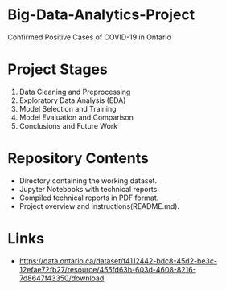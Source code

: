 # Big-Data-Analytics-Project
Confirmed Positive Cases of COVID-19 in Ontario

# Project Stages
1. Data Cleaning and Preprocessing
2. Exploratory Data Analysis (EDA)
3. Model Selection and Training
4. Model Evaluation and Comparison
5. Conclusions and Future Work

# Repository Contents
- Directory containing the working dataset.
- Jupyter Notebooks with technical reports.
- Compiled technical reports in PDF format.
- Project overview and instructions(README.md).

# Links
- https://data.ontario.ca/dataset/f4112442-bdc8-45d2-be3c-12efae72fb27/resource/455fd63b-603d-4608-8216-7d8647f43350/download
